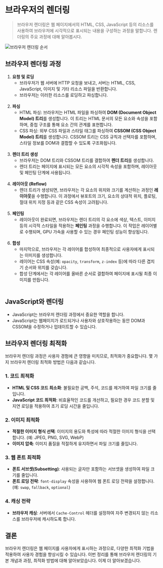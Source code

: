 브라우저의 렌더링
======

>브라우저 렌더링은 웹 페이지에서의 HTML, CSS, JavaScript 등의 리소스를 사용하여 브라우저에 시각적으로 표시되는 내용을 구성하는 과정을 말합니다. 렌더링의 주요 과정에 대해 알아봅시다.

![브라우저 렌더링 순서](https://velog.velcdn.com/images/zaman17/post/7281bb76-19be-4307-b6b9-4e849b3123a9/image.png)

## 브라우저 렌더링 과정

1. **요청 및 로딩**
   - 브라우저가 웹 서버에 HTTP 요청을 보내고, 서버는 HTML, CSS, JavaScript, 이미지 및 기타 리소스 파일을 반환합니다.
   - 브라우저는 이러한 리소스를 로딩하고 파싱합니다.
   <br>
2. **파싱**
   - HTML 파싱: 브라우저는 HTML 파일을 파싱하여 **DOM (Document Object Model) 트리**를 생성합니다. 이 트리는 HTML 문서의 모든 요소와 속성을 포함하며, 중첩 구조를 통해 요소 간의 관계를 표현합니다.
   - CSS 파싱: 외부 CSS 파일과 스타일 태그를 파싱하여 **CSSOM (CSS Object Model) 트리**를 생성합니다. CSSOM 트리는 CSS 규칙과 선택자를 포함하며, 스타일 정보를 DOM과 결합할 수 있도록 구조화됩니다.
   <br>
3. **렌더 트리 생성**
   - 브라우저는 DOM 트리와 CSSOM 트리를 결합하여 **렌더 트리**를 생성합니다.
   - 렌더 트리는 페이지에 표시되는 모든 요소의 시각적 속성을 포함하며, 레이아웃 및 페인팅 단계에 사용됩니다.
   <br>
4. **레이아웃 (Reflow)**
   - 렌더 트리가 생성되면, 브라우저는 각 요소의 위치와 크기를 계산하는 과정인 **레이아웃**을 수행합니다. 이 과정에서 뷰포트의 크기, 요소의 상대적 위치, 플로팅, 절대 위치 지정 등과 같은 CSS 속성이 고려됩니다.
   <br>
5. **페인팅**
   - 레이아웃이 완료되면, 브라우저는 렌더 트리의 각 요소에 색상, 텍스트, 이미지 등의 시각적 스타일을 적용하는 **페인팅** 과정을 수행합니다. 이 작업은 레이어별로 수행되며, GPU 가속을 사용할 수 있는 경우 페인팅 성능이 향상됩니다.
   <br>
6. **합성**
   - 마지막으로, 브라우저는 각 레이어를 합성하여 최종적으로 사용자에게 표시되는 이미지를 생성합니다.
   - 레이어는 CSS 속성(예: `opacity`, `transform`, `z-index` 등)에 따라 다른 겹치기 순서와 위치를 갖습니다.
   - 합성 단계에서는 각 레이어를 올바른 순서로 결합하여 페이지에 표시될 최종 이미지를 만듭니다.
   <br>
## JavaScript와 렌더링

- JavaScript는 브라우저 렌더링 과정에서 중요한 역할을 합니다.
- JavaScript는 웹페이지가 로드되거나 사용자와 상호작용하는 동안 DOM과 CSSOM을 수정하거나 업데이트할 수 있습니다.

## 브라우저 렌더링 최적화

브라우저 렌더링 과정은 사용자 경험에 큰 영향을 미치므로, 최적화가 중요합니다. 몇 가지 브라우저 렌더링 최적화 방법은 다음과 같습니다.

### 1. 코드 최적화

- **HTML 및 CSS 코드 최소화**: 불필요한 공백, 주석, 코드를 제거하여 파일 크기를 줄입니다.
- **JavaScript 코드 최적화**: 비효율적인 코드를 개선하고, 필요한 경우 코드 분할 및 지연 로딩을 적용하여 초기 로딩 시간을 줄입니다.

### 2. 이미지 최적화

- **적절한 이미지 형식 선택**: 이미지의 용도와 특성에 따라 적절한 이미지 형식을 선택합니다. (예: JPEG, PNG, SVG, WebP)
- **이미지 압축**: 이미지 품질을 적절하게 유지하면서 파일 크기를 줄입니다.

### 3. 웹 폰트 최적화

- **폰트 서브셋(Subsetting)**: 사용되는 글자만 포함하는 서브셋을 생성하여 파일 크기를 줄입니다.
- **폰트 로딩 전략**: `font-display` 속성을 사용하여 웹 폰트 로딩 전략을 설정합니다. (예: `swap`, `fallback`, `optional`)

### 4. 캐싱 전략

- **브라우저 캐싱**: 서버에서 `Cache-Control` 헤더를 설정하여 자주 변경되지 않는 리소스를 브라우저에 캐시하도록 합니다.

## 결론

브라우저 렌더링은 웹 페이지를 사용자에게 표시하는 과정으로, 다양한 최적화 기법을 적용하여 사용자 경험을 향상시킬 수 있습니다. 이번 정리를 통해 브라우저 렌더링의 기본 개념과 과정, 최적화 방법에 대해 알아보았습니다. 이제 더 알아보겠습니다.